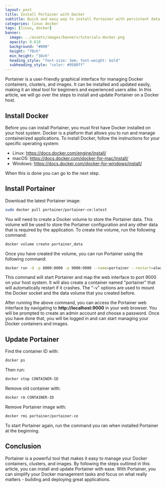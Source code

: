 ```yaml
---
layout: post
title: Install Portainer with Docker
subtitle: Quick and easy way to install Portainer with persistent data
categories: linux docker
tags: [linux, docker]
banner:
  image: ../assets/images/banners/tutorials-docker.png
  opacity: 0.618
  background: "#000"
  height: "70vh"
  min_height: "38vh"
  heading_style: "font-size: 3em; font-weight: bold"
  subheading_style: "color: #9580ff"
---
```

Portainer is a user-friendly graphical interface for managing Docker containers, clusters, and images. It can be installed and updated easily, making it an ideal tool for beginners and experienced users alike. In this article, we will go over the steps to install and update Portainer on a Docker host.

## Install Docker
Before you can install Portainer, you must first have Docker installed on your host system. Docker is a platform that allows you to run and manage containerized applications. To install Docker, follow the instructions for your specific operating system:

* Linux: https://docs.docker.com/engine/install/
* macOS: https://docs.docker.com/docker-for-mac/install/
* Windows: https://docs.docker.com/docker-for-windows/install/

When this is done you can go to the next step.


## Install Portainer
Download the latest Portainer image:
```bash
sudo docker pull portainer/portainer-ce:latest
```

You will need to create a Docker volume to store the Portainer data. This volume will be used to store the Portainer configuration and any other data that is required by the application. To create the volume, run the following command:
```bash
docker volume create portainer_data
``` 

Once you have created the volume, you can run Portainer using the following command:
```bash
docker run -d -p 8000:8000 -p 9000:9000 --name=portainer --restart=always -v /var/run/docker.sock:/var/run/docker.sock -v portainer_data:/data portainer/portainer-ce
```
This command will start Portainer and map the web interface to port 9000 on your host system. It will also create a container named "portainer" that will automatically restart if it crashes. The "-v" options are used to mount the Docker socket and the data volume that you created before.

After running the above command, you can access the Portainer web interface by navigating to **http://localhost:9000** in your web browser. You will be prompted to create an admin account and choose a password. Once you have done that, you will be logged in and can start managing your Docker containers and images.
<br />

## Update Portainer
Find the container ID with:
```bash
docker ps
```

Then run:
```bash
docker stop CONTAINER-ID
```

Remove old container with:
```bash
docker rm CONTAINER-ID
```

Remove Portainer image with:
```bash
docker rmi portainer/portainer-ce
```

To start Portainer again, run the command you ran when installed Portainer at the beginning.

## Conclusion
Portainer is a powerful tool that makes it easy to manage your Docker containers, clusters, and images. By following the steps outlined in this article, you can install and update Portainer with ease. With Portainer, you can simplify your Docker management tasks and focus on what really matters - building and deploying great applications.


